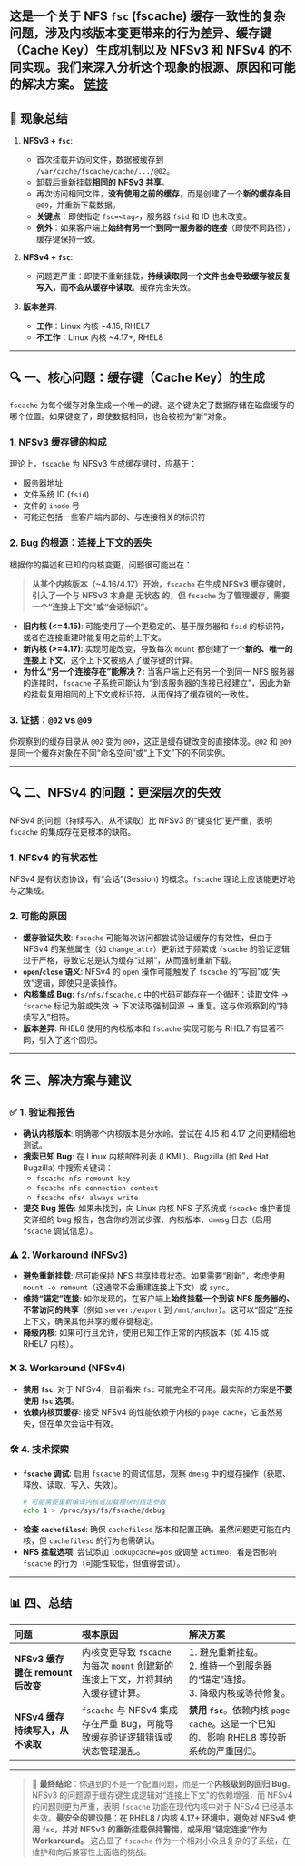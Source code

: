 这是一个关于 **NFS `fsc` (fscache) 缓存一致性**的复杂问题，涉及内核版本变更带来的行为差异、缓存键（Cache Key）生成机制以及 NFSv3 和 NFSv4 的不同实现。我们来深入分析这个现象的根源、原因和可能的解决方案。
[链接](https://bugzilla.kernel.org/show_bug.cgi?id=206573)
---

## 🐞 现象总结

1.  **NFSv3 + `fsc`**:
    *   首次挂载并访问文件，数据被缓存到 `/var/cache/fscache/cache/.../@02`。
    *   卸载后重新挂载**相同的 NFSv3 共享**。
    *   再次访问相同文件，**没有使用之前的缓存**，而是创建了一个**新的缓存条目** `@09`，并重新下载数据。
    *   **关键点**：即使指定 `fsc=<tag>`，服务器 `fsid` 和 ID 也未改变。
    *   **例外**：如果客户端上**始终有另一个到同一服务器的连接**（即使不同路径），缓存键保持一致。

2.  **NFSv4 + `fsc`**:
    *   问题更严重：即使不重新挂载，**持续读取同一个文件也会导致缓存被反复写入，而不会从缓存中读取**。缓存完全失效。

3.  **版本差异**:
    *   **工作**：Linux 内核 ~4.15, RHEL7
    *   **不工作**：Linux 内核 ~4.17+, RHEL8

---

## 🔍 一、核心问题：缓存键（Cache Key）的生成

`fscache` 为每个缓存对象生成一个唯一的键。这个键决定了数据存储在磁盘缓存的哪个位置。如果键变了，即使数据相同，也会被视为“新”对象。

### 1. NFSv3 缓存键的构成

理论上，`fscache` 为 NFSv3 生成缓存键时，应基于：
*   服务器地址
*   文件系统 ID (`fsid`)
*   文件的 `inode` 号
*   可能还包括一些客户端内部的、与连接相关的标识符

### 2. Bug 的根源：连接上下文的丢失

根据你的描述和已知的内核变更，问题很可能出在：

> **从某个内核版本（~4.16/4.17）开始，`fscache` 在生成 NFSv3 缓存键时，引入了一个与** **NFSv3 本身是** **无状态** **的，但 `fscache` 为了管理缓存，需要一个“连接上下文”或“会话标识”。**

*   **旧内核 (<=4.15)**: 可能使用了一个更稳定的、基于服务器和 `fsid` 的标识符，或者在连接重建时能复用之前的上下文。
*   **新内核 (>=4.17)**: 实现可能改变，导致每次 `mount` 都创建了一个**新的、唯一的连接上下文**，这个上下文被纳入了缓存键的计算。
*   **为什么“另一个连接存在”能解决？**: 当客户端上还有另一个到同一 NFS 服务器的连接时，`fscache` 子系统可能认为“到该服务器的连接已经建立”，因此为新的挂载复用相同的上下文或标识符，从而保持了缓存键的一致性。

### 3. 证据：`@02` vs `@09`

你观察到的缓存目录从 `@02` 变为 `@09`，这正是缓存键改变的直接体现。`@02` 和 `@09` 是同一个缓存对象在不同“命名空间”或“上下文”下的不同实例。

---

## 🔍 二、NFSv4 的问题：更深层次的失效

NFSv4 的问题（持续写入，从不读取）比 NFSv3 的“键变化”更严重，表明 `fscache` 的集成存在更根本的缺陷。

### 1. NFSv4 的有状态性

NFSv4 是有状态协议，有“会话”(Session) 的概念。`fscache` 理论上应该能更好地与之集成。

### 2. 可能的原因

*   **缓存验证失败**: `fscache` 可能每次访问都尝试验证缓存的有效性，但由于 NFSv4 的某些属性（如 `change_attr`）更新过于频繁或 `fscache` 的验证逻辑过于严格，导致它总是认为缓存“过期”，从而强制重新下载。
*   **`open`/`close` 语义**: NFSv4 的 `open` 操作可能触发了 `fscache` 的“写回”或“失效”逻辑，即使只是读操作。
*   **内核集成 Bug**: `fs/nfs/fscache.c` 中的代码可能存在一个循环：读取文件 -> `fscache` 标记为脏或失效 -> 下次读取强制回源 -> 重复。这与你观察到的“持续写入”相符。
*   **版本差异**: RHEL8 使用的内核版本和 `fscache` 实现可能与 RHEL7 有显著不同，引入了这个回归。

---

## 🛠️ 三、解决方案与建议

### ✅ 1. 验证和报告

*   **确认内核版本**: 明确哪个内核版本是分水岭。尝试在 4.15 和 4.17 之间更精细地测试。
*   **搜索已知 Bug**: 在 Linux 内核邮件列表 (LKML)、Bugzilla (如 Red Hat Bugzilla) 中搜索关键词：
    *   `fscache nfs remount key`
    *   `fscache nfs connection context`
    *   `fscache nfs4 always write`
*   **提交 Bug 报告**: 如果未找到，向 Linux 内核 NFS 子系统或 `fscache` 维护者提交详细的 bug 报告，包含你的测试步骤、内核版本、`dmesg` 日志（启用 `fscache` 调试信息）。

### ⚠️ 2. Workaround (NFSv3)

*   **避免重新挂载**: 尽可能保持 NFS 共享挂载状态。如果需要“刷新”，考虑使用 `mount -o remount`（这通常不会重建连接上下文）或 `sync`。
*   **维持“锚定”连接**: 如你发现的，在客户端上**始终挂载一个到该 NFS 服务器的、不常访问的共享**（例如 `server:/export` 到 `/mnt/anchor`）。这可以“固定”连接上下文，确保其他共享的缓存键稳定。
*   **降级内核**: 如果可行且允许，使用已知工作正常的内核版本（如 4.15 或 RHEL7 内核）。

### ❌ 3. Workaround (NFSv4)

*   **禁用 `fsc`**: 对于 NFSv4，目前看来 `fsc` 可能完全不可用。最实际的方案是**不要使用 `fsc` 选项**。
*   **依赖内核页缓存**: 接受 NFSv4 的性能依赖于内核的 `page cache`，它虽然易失，但在单次会话中有效。

### 🛠️ 4. 技术探索

*   **`fscache` 调试**: 启用 `fscache` 的调试信息，观察 `dmesg` 中的缓存操作（获取、释放、读取、写入、失效）。
    ```bash
    # 可能需要重新编译内核或加载模块时指定参数
    echo 1 > /proc/sys/fs/fscache/debug
    ```
*   **检查 `cachefilesd`**: 确保 `cachefilesd` 版本和配置正确。虽然问题更可能在内核，但 `cachefilesd` 的行为也需确认。
*   **NFS 挂载选项**: 尝试添加 `lookupcache=pos` 或调整 `actimeo`，看是否影响 `fscache` 的行为（可能性较低，但值得尝试）。

---

## 📊 四、总结

| 问题 | 根本原因 | 解决方案 |
| :--- | :--- | :--- |
| **NFSv3 缓存键在 remount 后改变** | 内核变更导致 `fscache` 为每次 `mount` 创建新的连接上下文，并将其纳入缓存键计算。 | 1. 避免重新挂载。<br>2. 维持一个到服务器的“锚定”连接。<br>3. 降级内核或等待修复。 |
| **NFSv4 缓存持续写入，从不读取** | `fscache` 与 NFSv4 集成存在严重 Bug，可能导致缓存验证逻辑错误或状态管理混乱。 | **禁用 `fsc`**。依赖内核 `page cache`。这是一个已知的、影响 RHEL8 等较新系统的严重回归。 |

---

> 📢 **最终结论**：你遇到的不是一个配置问题，而是一个**内核级别的回归 Bug**。NFSv3 的问题源于缓存键生成逻辑对“连接上下文”的依赖增强，而 NFSv4 的问题则更为严重，表明 `fscache` 功能在现代内核中对于 NFSv4 已经基本失效。**最安全的建议是：在 RHEL8 / 内核 4.17+ 环境中，避免对 NFSv4 使用 `fsc`，并对 NFSv3 的重新挂载保持警惕，或采用“锚定连接”作为 Workaround。** 这凸显了 `fscache` 作为一个相对小众且复杂的子系统，在维护和向后兼容性上面临的挑战。